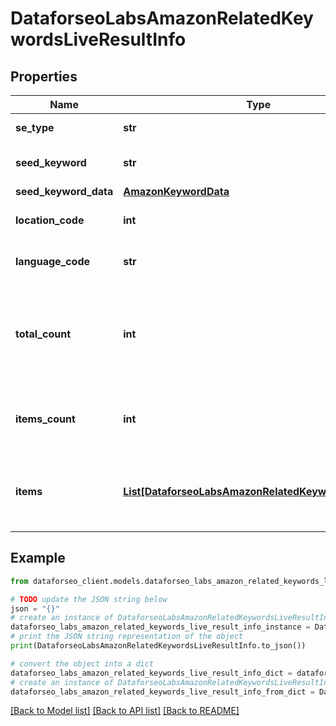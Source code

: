 # DataforseoLabsAmazonRelatedKeywordsLiveResultInfo


## Properties

Name | Type | Description | Notes
------------ | ------------- | ------------- | -------------
**se_type** | **str** | search engine type | [optional] 
**seed_keyword** | **str** | keyword in a POST array | [optional] 
**seed_keyword_data** | [**AmazonKeywordData**](AmazonKeywordData.md) |  | [optional] 
**location_code** | **int** | location code in a POST array | [optional] 
**language_code** | **str** | language code in a POST array | [optional] 
**total_count** | **int** | total amount of results in our database relevant to your request | [optional] 
**items_count** | **int** | the number of results returned in the items array | [optional] 
**items** | [**List[DataforseoLabsAmazonRelatedKeywordsLiveItem]**](DataforseoLabsAmazonRelatedKeywordsLiveItem.md) | contains objects with keywords and related data | [optional] 

## Example

```python
from dataforseo_client.models.dataforseo_labs_amazon_related_keywords_live_result_info import DataforseoLabsAmazonRelatedKeywordsLiveResultInfo

# TODO update the JSON string below
json = "{}"
# create an instance of DataforseoLabsAmazonRelatedKeywordsLiveResultInfo from a JSON string
dataforseo_labs_amazon_related_keywords_live_result_info_instance = DataforseoLabsAmazonRelatedKeywordsLiveResultInfo.from_json(json)
# print the JSON string representation of the object
print(DataforseoLabsAmazonRelatedKeywordsLiveResultInfo.to_json())

# convert the object into a dict
dataforseo_labs_amazon_related_keywords_live_result_info_dict = dataforseo_labs_amazon_related_keywords_live_result_info_instance.to_dict()
# create an instance of DataforseoLabsAmazonRelatedKeywordsLiveResultInfo from a dict
dataforseo_labs_amazon_related_keywords_live_result_info_from_dict = DataforseoLabsAmazonRelatedKeywordsLiveResultInfo.from_dict(dataforseo_labs_amazon_related_keywords_live_result_info_dict)
```
[[Back to Model list]](../README.md#documentation-for-models) [[Back to API list]](../README.md#documentation-for-api-endpoints) [[Back to README]](../README.md)



